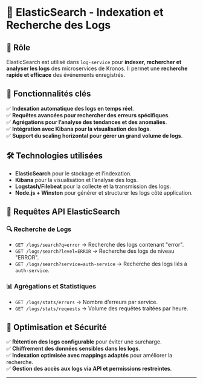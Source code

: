 # 📌 ElasticSearch - Indexation et Recherche des Logs

## 🚀 Rôle
ElasticSearch est utilisé dans `log-service` pour **indexer, rechercher et analyser les logs** des microservices de Kronos. Il permet une **recherche rapide et efficace** des événements enregistrés.

## 🔑 Fonctionnalités clés
✅ **Indexation automatique des logs en temps réel**.  
✅ **Requêtes avancées pour rechercher des erreurs spécifiques**.  
✅ **Agrégations pour l’analyse des tendances et des anomalies**.  
✅ **Intégration avec Kibana pour la visualisation des logs**.  
✅ **Support du scaling horizontal pour gérer un grand volume de logs**.  

## 🛠 Technologies utilisées
- **ElasticSearch** pour le stockage et l’indexation.  
- **Kibana** pour la visualisation et l’analyse des logs.  
- **Logstash/Filebeat** pour la collecte et la transmission des logs.  
- **Node.js + Winston** pour générer et structurer les logs côté application.  

## 📡 Requêtes API ElasticSearch
### 🔍 **Recherche de Logs**
- `GET /logs/search?q=error` → Recherche des logs contenant "error".  
- `GET /logs/search?level=ERROR` → Recherche des logs de niveau "ERROR".  
- `GET /logs/search?service=auth-service` → Recherche des logs liés à `auth-service`.  

### 📊 **Agrégations et Statistiques**
- `GET /logs/stats/errors` → Nombre d’erreurs par service.  
- `GET /logs/stats/requests` → Volume des requêtes traitées par heure.  

## 🚀 Optimisation et Sécurité
✅ **Rétention des logs configurable** pour éviter une surcharge.  
✅ **Chiffrement des données sensibles dans les logs**.  
✅ **Indexation optimisée avec mappings adaptés** pour améliorer la recherche.  
✅ **Gestion des accès aux logs via API et permissions restreintes**.  

---